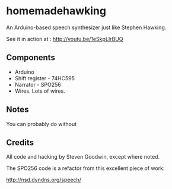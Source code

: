 # homemadehawking
An Arduino-based speech synthesizer just like Stephen Hawking.

See it in action at : http://youtu.be/1eSkpLIrBUQ

## Components

* Arduino
* Shift register - 74HC595
* Narrator - SPO256
* Wires. Lots of wires.

## Notes

You can probably do without

## Credits

All code and hacking by Steven Goodwin, except where noted.

The SPO256 code is a refactor from this excellent piece of work:

   http://nsd.dyndns.org/speech/
